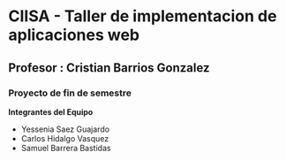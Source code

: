 # CIISA - Taller de implementacion de aplicaciones web

## Profesor : Cristian Barrios Gonzalez

### Proyecto de fin de semestre

**Integrantes del Equipo**
* Yessenia Saez Guajardo
* Carlos Hidalgo Vasquez
* Samuel Barrera Bastidas